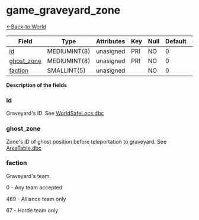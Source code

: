 # game_graveyard_zone

[<-Back-to:World](database-world.md)

| Field           | Type         | Attributes | Key | Null | Default | Extra | Comment |
|-----------------|--------------|------------|-----|------|---------|-------|---------|
| [id][1]         | MEDIUMINT(8) | unasigned  | PRI | NO   | 0       |       |         |
| [ghost_zone][2] | MEDIUMINT(8) | unasigned  | PRI | NO   | 0       |       |         |
| [faction][3]    | SMALLINT(5)  | unasigned  |     | NO   | 0       |       |         |

[1]: #id
[2]: #ghost_zone
[3]: #faction

**Description of the fields**

### id
Graveyard's ID. See [WorldSafeLocs.dbc](WorldSafelocs)

### ghost_zone
Zone's ID of ghost position before teleportation to graveyard. See [AreaTable.dbc](AreaTable)

### faction
Graveyard's team.

0 - Any team accepted

469 - Alliance team only

67 - Horde team only
